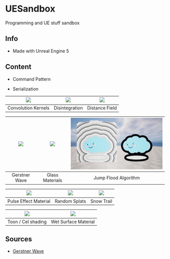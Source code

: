 # UESandbox

Programming and UE stuff sandbox

## Info

- Made with Unreal Engine 5

## Content

- Command Pattern

- Serialization

<center>

|<img src="https://media.githubusercontent.com/media/leafarz/resources/master/ueSandbox_06.gif" style="width:400px;"/>|<img src="https://media.githubusercontent.com/media/leafarz/resources/master/ueSandbox_07.gif" style="width:400px;"/>|<img src="https://media.githubusercontent.com/media/leafarz/resources/master/ueSandbox_02.gif" style="width:400px;"/>|
|:-:|:-:|:-:|
|Convolution Kernels|Disintegration|Distance Field|

|<img src="https://media.githubusercontent.com/media/leafarz/resources/master/ueSandbox_03.gif" style="width:400px;"/>|<img src="https://media.githubusercontent.com/media/leafarz/resources/master/ueSandbox_10.jpg" style="width:400px;"/>|<img src="https://raw.githubusercontent.com/leafarz/resources/master/ueSandbox_11.png" style="width:400px;"/>|
|:-:|:-:|:-:|
|Gerstner Wave|Glass Materials|Jump Flood Algorithm|

|<img src="https://media.githubusercontent.com/media/leafarz/resources/master/ueSandbox_04.gif" style="width:400px;"/>|<img src="https://media.githubusercontent.com/media/leafarz/resources/master/ueSandbox_09.jpg" style="width:400px;"/>|<img src="https://media.githubusercontent.com/media/leafarz/resources/master/ueSandbox_01.gif" style="width:400px;"/>|
|:-:|:-:|:-:|
|Pulse Effect Material|Random Splats|Snow Trail|

|<img src="https://media.githubusercontent.com/media/leafarz/resources/master/ueSandbox_05.png" style="width:400px;"/>|<img src="https://media.githubusercontent.com/media/leafarz/resources/master/ueSandbox_08.gif" style="width:400px;"/>|
|:-:|:-:|
|Toon / Cel shading|Wet Surface Material|

</center>

## Sources

- [Gerstner Wave](https://developer.nvidia.com/gpugems/GPUGems/gpugems_ch01.html)
